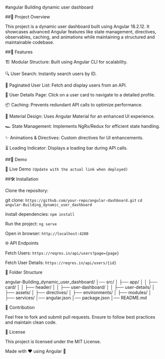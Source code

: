 #angular Building dynamic user dashboard




##📌 Project Overview

This project is a dynamic user dashboard built using Angular 18.2.12. 
It showcases advanced Angular features like state management, directives, observables, caching, and animations while maintaining a structured and maintainable codebase.



##🚀 Features

🏗 Modular Structure: Built using Angular CLI for scalability.

🔍 User Search: Instantly search users by ID.

📄 Paginated User List: Fetch and display users from an API.

🔗 User Details Page: Click on a user card to navigate to a detailed profile.

📦 Caching: Prevents redundant API calls to optimize performance.

🎨 Material Design: Uses Angular Material for an enhanced UI experience.

🏎 State Management: Implements NgRx/Redux for efficient state handling.

✨ Animations & Directives: Custom directives for UI enhancements.

⏳ Loading Indicator: Displays a loading bar during API calls.






##🎥 Demo

🔗 Live Demo `(Update with the actual link when deployed)`





##🛠 Installation

Clone the repository:

git clone:
    `https://github.com/your-repo/angular-dashboard.git`
    `cd angular-Building_dynamic_user_dashboard`



Install dependencies:
    `npm install`

Run the project:
    `ng serve`

Open in browser:
    `http://localhost:4200`

🌐 API Endpoints

Fetch Users: `https://reqres.in/api/users?page={page}`

Fetch User Details: `https://reqres.in/api/users/{id}`

📂 Folder Structure

angular-Building_dynamic_user_dashboard/
│── src/
│   ├── app/
│   │   ├── card/
│   │   ├── header/
│   │   ├── user-dashboard/
│   │   ├── user-details/
│   ├── assets/
│   ├── directives/
│   ├── environments/
│   ├── modules/
│   ├── services/
│── angular.json
│── package.json
│── README.md

🤝 Contribution

Feel free to fork and submit pull requests. Ensure to follow best practices and maintain clean code.

📄 License

This project is licensed under the MIT License.

Made with ❤️ using Angular 🚀